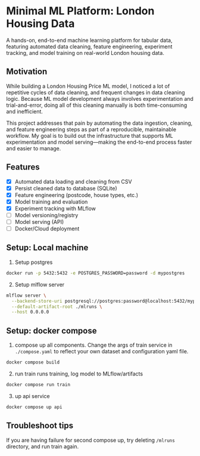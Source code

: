 # Minimal ML Platform: London Housing Data

A hands-on, end-to-end machine learning platform for tabular data, featuring automated data cleaning, feature engineering, experiment tracking, and model training on real-world London housing data.

## Motivation
While building a London Housing Price ML model, I noticed a lot of repetitive cycles of data cleaning, and frequent changes in data cleaning logic. Because ML model development always involves experimentation and trial-and-error, doing all of this cleaning manually is both time-consuming and inefficient.

This project addresses that pain by automating the data ingestion, cleaning, and feature engineering steps as part of a reproducible, maintainable workflow. My goal is to build out the infrastructure that supports ML experimentation and model serving—making the end-to-end process faster and easier to manage.

## Features
- [x] Automated data loading and cleaning from CSV
- [x] Persist cleaned data to database (SQLite)
- [x] Feature engineering (postcode, house types, etc.)
- [x] Model training and evaluation
- [x] Experiment tracking with MLflow
- [ ] Model versioning/registry
- [ ] Model serving (API)
- [ ] Docker/Cloud deployment

## Setup: Local machine
1. Setup postgres
```bash
docker run -p 5432:5432 -e POSTGRES_PASSWORD=password -d mypostgres
```

2. Setup mlflow server
```bash
mlflow server \
  --backend-store-uri postgresql://postgres:password@localhost:5432/mypostgres \
  --default-artifact-root ./mlruns \
  --host 0.0.0.0
```

## Setup: docker compose
1. compose up all components.
Change the args of train service in `./compose.yaml` to reflect your own dataset and configuration yaml file.
```bash
docker compose build
```

2. run train
runs training, log model to MLflow/artifacts
```bash
docker compose run train
```

3. up api service
```bash
docker compose up api
```

## Troubleshoot tips
If you are having failure for second compose up,
try deleting `/mlruns` directory, and run train again.
